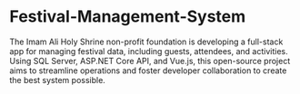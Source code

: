 # Festival-Management-System
The Imam Ali Holy Shrine non-profit foundation is developing a full-stack app for managing festival data, including guests, attendees, and activities. Using SQL Server, ASP.NET Core API, and Vue.js, this open-source project aims to streamline operations and foster developer collaboration to create the best system possible.
